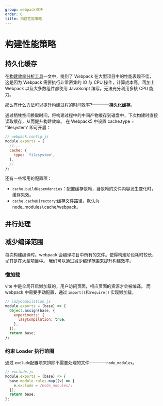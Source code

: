 ```yaml
---
group: webpack模块
order: 6
title: 构建性能策略
---
```


# 构建性能策略

## 持久化缓存

在[构建效率分析工具](./webpack4.md)一文中，提到了 Webpack 在大型项目中的性能表现不佳，
这是因为 Webpack 需要执行非常密集的 IO 与 CPU 操作，计算成本高，再加上 Webpack 以及大多数组件都使用 JavaScript 编写，无法充分利用多核 CPU 能力。

那么有什么方法可以提升构建过程的时间效率?————**持久化缓存**。

通过牺牲空间换取时间，将构建过程中的中间产物缓存到磁盘中，下次构建时直接读取缓存，从而提升构建效率。
在 Webpack5 中设置 cache.type = 'filesystem' 即可开启：

```js
// webpack.config.js
module.exports = {
  //...
  cache: {
    type: 'filesystem',
  },
  //...
};
```

还有一些常用的配置项：

- `cache.buildDependencies`：配置缓存依赖，当依赖的文件内容发生变化时，缓存失效。
- `cache.cacheDirectory`:缓存文件路径，默认为 node_modules/.cache/webpack。

## 并行处理

## 减少编译范围

每次构建编译时，webpack 会编译项目中所有的文件。使得构建阶段耗时较长，尤其是在大型项目中。
我们可以通过减少编译范围来提升构建效率。

### 懒加载

vite 中是全局开启懒加载的，用户访问页面，相应页面的资源才会被编译。
而 webpack 中需要手动配置，通过 `import()`和`require()` 实现懒加载。

```js
// lazyCompilation.js
module.exports = (base) => {
  Object.assign(base, {
    experiments: {
      lazyCompilation: true,
    },
  });
  return base;
};
```

### 约束 Loader 执行范围

通过 `exclude`配置项来排除不需要处理的文件————`node_modules`。

```js
// exclude.js
module.exports = (base) => {
  base.module.rules.map((v) => {
    v.exclude = /node_modules/;
  });
  return base;
};
```
